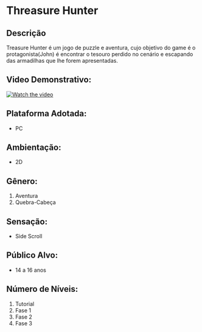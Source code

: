 # Threasure Hunter

## Descrição
Treasure Hunter é um jogo de puzzle e aventura, cujo objetivo do game é o protagonista(John) é encontrar o tesouro perdido no cenário e escapando das armadilhas que lhe forem apresentadas.

## Video Demonstrativo:
[![Watch the video](https://i.imgur.com/vKb2F1B.png)](https://youtu.be/w1Cnst_N-F0)

## Plataforma Adotada: 
  - PC

## Ambientação: 
  - 2D

## Gênero:
  1. Aventura
  2. Quebra-Cabeça
  
## Sensação:
  - Side Scroll
  
## Público Alvo:
  - 14 a 16 anos
  
## Número de Níveis:
  1. Tutorial
  2. Fase 1
  3. Fase 2
  4. Fase 3
